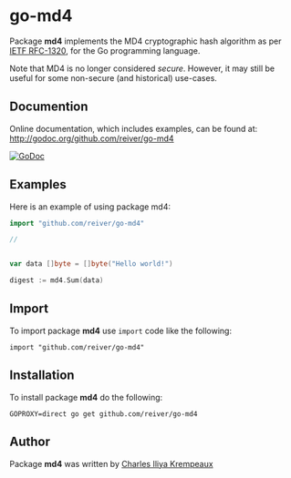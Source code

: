 # go-md4

Package **md4** implements the MD4 cryptographic hash algorithm as per [IETF RFC-1320](https://datatracker.ietf.org/doc/html/rfc1320), for the Go programming language.

Note that MD4 is no longer considered _secure_.
However, it may still be useful for some non-secure (and historical) use-cases.

## Documention

Online documentation, which includes examples, can be found at: http://godoc.org/github.com/reiver/go-md4

[![GoDoc](https://godoc.org/github.com/reiver/go-md4?status.svg)](https://godoc.org/github.com/reiver/go-md4)

## Examples

Here is an example of using package md4:

```go
import "github.com/reiver/go-md4"

//


var data []byte = []byte("Hello world!")

digest := md4.Sum(data)
```

## Import

To import package **md4** use `import` code like the following:
```
import "github.com/reiver/go-md4"
```

## Installation

To install package **md4** do the following:
```
GOPROXY=direct go get github.com/reiver/go-md4
```

## Author

Package **md4** was written by [Charles Iliya Krempeaux](http://reiver.link)
